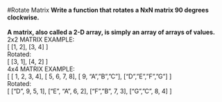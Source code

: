 #Rotate Matrix
**Write a function that rotates a NxN matrix 90 degrees clockwise.**
<br />
<br />
**A matrix, also called a 2-D array, is simply an array of arrays of values.**
<br />
2x2 MATRIX EXAMPLE:
<br />
[ [1, 2],
[3, 4] ]
<br />
Rotated:
<br />
[ [3, 1],
[4, 2] ]
<br />
4x4 MATRIX EXAMPLE:
<br />
[ [ 1, 2, 3, 4],
[ 5, 6, 7, 8],
[ 9, “A”,”B”,”C”],
[“D”,”E”,”F”,”G”] ]
<br />
Rotated:
<br />
[ [“D”, 9, 5, 1],
[“E”, “A”, 6, 2],
[“F”,”B”, 7, 3],
[“G”,”C”, 8, 4] ]


